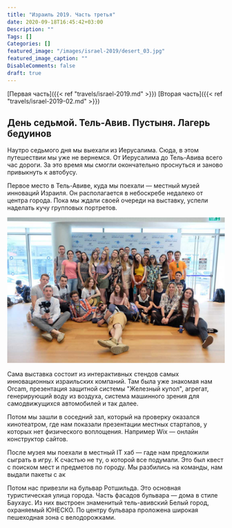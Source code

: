 ```yaml
---
title: "Израиль 2019. Часть третья"
date: 2020-09-18T16:45:42+03:00
Description: ""
Tags: []
Categories: []
featured_image: "/images/israel-2019/desert_03.jpg"
featured_image_caption: ""
DisableComments: false
draft: true
---
```


[Первая часть]({{< ref "travels/israel-2019.md" >}})
[Вторая часть]({{< ref "travels/israel-2019-02.md" >}})

## День седьмой. Тель-Авив. Пустыня. Лагерь бедуинов

Наутро седьмого дня мы выехали из Иерусалима. Сюда, в этом путешествии мы уже не вернемся. От Иерусалима до Тель-Авива всего час дороги. За это время мы смогли окончательно проснуться и заново привыкнуть к автобусу.

Первое место в Тель-Авиве, куда мы поехали — местный музей инноваций Израиля. Он располагается в небоскребе недалеко от центра города. Пока мы ждали своей очереди на выставку, успели наделать кучу групповых портретов.

![Наша группа на седьмой день](/images/israel-2019/group_photo_02.jpg "Наша группа на седьмой день")

Сама выставка состоит из интерактивных стендов самых инновационных израильских компаний. Там была уже знакомая нам Orcam, презентация защитной системы "Железный купол", агрегат, генерирующий воду из воздуха, система машинного зрения для самодвижущихся автомобилей и так далее.

Потом мы зашли в соседний зал, который на проверку оказался кинотеатром, где нам показали презентации местных стартапов, у которых нет физического воплощения. Например Wix — онлайн конструктор сайтов.

После музея мы поехали в местный IT хаб — гаде нам предложили сыграть в игру. К счастью не ту, о которой все подумали. Это был квест с поиском мест и предметов по городу. Мы разбились на команды, нам выдали пакеты с ак

Потом нас привезли на бульвар Ротшильда. Это основная туристическая улица города. Часть фасадов бульвара — дома в стиле Баухаус. Из них выстроен знаменитый тель-авивский Белый город, охраняемый ЮНЕСКО. По центру бульвара проложена широкая пешеходная зона с велодорожками.